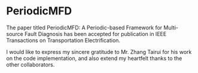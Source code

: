 # PeriodicMFD
The paper titled PeriodicMFD: A Periodic-based Framework for Multi-source Fault Diagnosis has been accepted for publication in IEEE Transactions on Transportation Electrification.

I would like to express my sincere gratitude to Mr. Zhang Tairui for his work on the code implementation, and also extend my heartfelt thanks to the other collaborators.
